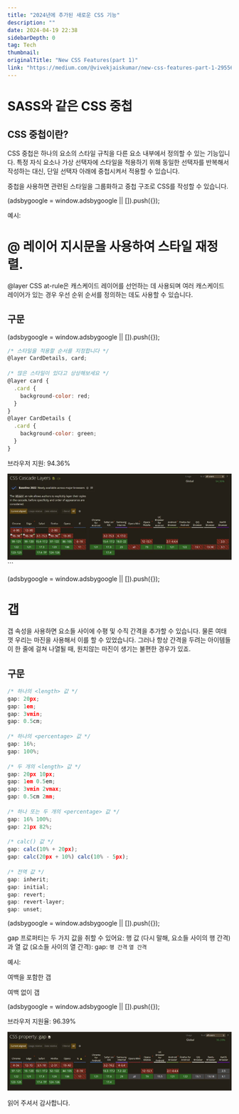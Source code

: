 ```yaml
---
title: "2024년에 추가된 새로운 CSS 기능"
description: ""
date: 2024-04-19 22:38
sidebarDepth: 0
tag: Tech
thumbnail: 
originalTitle: "New CSS Features(part 1)"
link: "https://medium.com/@vivekjaiskumar/new-css-features-part-1-29556917bf77"
---
```



# SASS와 같은 CSS 중첩

## CSS 중첩이란?

CSS 중첩은 하나의 요소의 스타일 규칙을 다른 요소 내부에서 정의할 수 있는 기능입니다. 특정 자식 요소나 가상 선택자에 스타일을 적용하기 위해 동일한 선택자를 반복해서 작성하는 대신, 단일 선택자 아래에 중첩시켜서 적용할 수 있습니다.

중첩을 사용하면 관련된 스타일을 그룹화하고 중첩 구조로 CSS를 작성할 수 있습니다.

<!-- ui-log 수평형 -->
<ins class="adsbygoogle"
  style="display:block"
  data-ad-client="ca-pub-4877378276818686"
  data-ad-slot="9743150776"
  data-ad-format="auto"
  data-full-width-responsive="true"></ins>
<component is="script">
(adsbygoogle = window.adsbygoogle || []).push({});
</component>

예시:

# @ 레이어 지시문을 사용하여 스타일 재정렬.

@layer CSS at-rule은 캐스케이드 레이어를 선언하는 데 사용되며 여러 캐스케이드 레이어가 있는 경우 우선 순위 순서를 정의하는 데도 사용할 수 있습니다.

## 구문

<!-- ui-log 수평형 -->
<ins class="adsbygoogle"
  style="display:block"
  data-ad-client="ca-pub-4877378276818686"
  data-ad-slot="9743150776"
  data-ad-format="auto"
  data-full-width-responsive="true"></ins>
<component is="script">
(adsbygoogle = window.adsbygoogle || []).push({});
</component>

```js
/* 스타일을 적용할 순서를 지정합니다 */
@layer CardDetails, card;

/* 많은 스타일이 있다고 상상해보세요 */
@layer card {
  .card {
    background-color: red;
  }
}
@layer CardDetails {
  .card {
    background-color: green;
  }
}
```

브라우저 지원: 94.36%

<img src="./img/NewCSSFeaturespart1_0.png" />
```

<!-- ui-log 수평형 -->
<ins class="adsbygoogle"
  style="display:block"
  data-ad-client="ca-pub-4877378276818686"
  data-ad-slot="9743150776"
  data-ad-format="auto"
  data-full-width-responsive="true"></ins>
<component is="script">
(adsbygoogle = window.adsbygoogle || []).push({});
</component>

# 갭

갭 속성을 사용하면 요소들 사이에 수평 및 수직 간격을 추가할 수 있습니다. 물론 여태껏 우리는 마진을 사용해서 이를 할 수 있었습니다. 그러나 항상 간격을 두려는 아이템들이 한 줄에 걸쳐 나열될 때, 원치않는 마진이 생기는 불편한 경우가 있죠.

## 구문

```js
/* 하나의 <length> 값 */
gap: 20px;
gap: 1em;
gap: 3vmin;
gap: 0.5cm;

/* 하나의 <percentage> 값 */
gap: 16%;
gap: 100%;

/* 두 개의 <length> 값 */
gap: 20px 10px;
gap: 1em 0.5em;
gap: 3vmin 2vmax;
gap: 0.5cm 2mm;

/* 하나 또는 두 개의 <percentage> 값 */
gap: 16% 100%;
gap: 21px 82%;

/* calc() 값 */
gap: calc(10% + 20px);
gap: calc(20px + 10%) calc(10% - 5px);

/* 전역 값 */
gap: inherit;
gap: initial;
gap: revert;
gap: revert-layer;
gap: unset;
```

<!-- ui-log 수평형 -->
<ins class="adsbygoogle"
  style="display:block"
  data-ad-client="ca-pub-4877378276818686"
  data-ad-slot="9743150776"
  data-ad-format="auto"
  data-full-width-responsive="true"></ins>
<component is="script">
(adsbygoogle = window.adsbygoogle || []).push({});
</component>

gap 프로퍼티는 두 가지 값을 취할 수 있어요: 행 값 (다시 말해, 요소들 사이의 행 간격)과 열 값 (요소들 사이의 열 간격): gap: `행 간격` `열 간격`

예시:

여백을 포함한 갭

여백 없이 갭

<!-- ui-log 수평형 -->
<ins class="adsbygoogle"
  style="display:block"
  data-ad-client="ca-pub-4877378276818686"
  data-ad-slot="9743150776"
  data-ad-format="auto"
  data-full-width-responsive="true"></ins>
<component is="script">
(adsbygoogle = window.adsbygoogle || []).push({});
</component>

브라우저 지원율: 96.39%

![이미지](./img/NewCSSFeaturespart1_1.png)

읽어 주셔서 감사합니다.